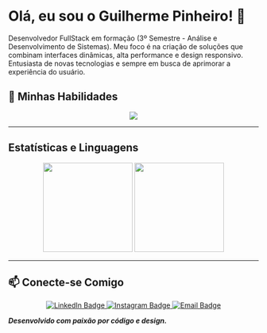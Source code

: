 # Olá, eu sou o Guilherme Pinheiro! 👋

Desenvolvedor FullStack em formação (3º Semestre - Análise e Desenvolvimento de Sistemas). Meu foco é na criação de soluções que combinam interfaces dinâmicas, alta performance e design responsivo. Entusiasta de novas tecnologias e sempre em busca de aprimorar a experiência do usuário.

## 🚀 Minhas Habilidades

<p align="center">
  <img src="https://skillicons.dev/icons?i=react,js,ts,python,html,css,tailwind,nodejs,github,vscode,figma,mysql" />
</p>

---

## Estatísticas e Linguagens

<p align="center">
  <img height="180em" src="https://github-readme-stats.vercel.app/api?username=guilhermepinheiroo&show_icons=true&theme=dark&include_all_commits=true&count_private=true"/>
  <img height="180em" src="https://github-readme-stats.vercel.app/api/top-langs/?username=guilhermepinheiroo&layout=compact&langs_count=6&theme=dark"/>
</p>

---

## 📫 Conecte-se Comigo

<p align="center">
  <a href="Link do seu LinkedIn AQUI" target="_blank">
    <img src="https://img.shields.io/badge/LinkedIn-0077B5?style=for-the-badge&logo=linkedin&logoColor=white" alt="LinkedIn Badge"/>
  </a>
  <a href="https://www.instagram.com/gui.pinheiro__?igsh=MWlwa29lZW1rZmRoYg%3D%3D&utm_source=qr" target="_blank">
    <img src="https://img.shields.io/badge/Instagram-E4405F?style=for-the-badge&logo=instagram&logoColor=white" alt="Instagram Badge"/>
  </a>
  <a href="mailto:guilhermepinheiro603@gmail.com">
    <img src="https://img.shields.io/badge/Email-D14836?style=for-the-badge&logo=gmail&logoColor=white" alt="Email Badge"/>
  </a>
</p>

***Desenvolvido com paixão por código e design.***
